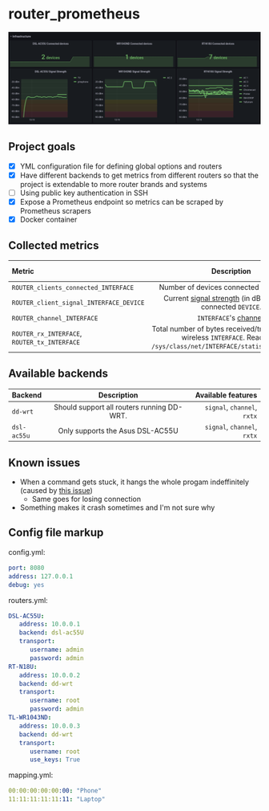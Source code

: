# router_prometheus

![Grafana Screenshot](grafana_screenshot.png)


## Project goals
 - [X] YML configuration file for defining global options and routers
 - [X] Have different backends to get metrics from different routers so that the project is extendable to more router brands and systems
 - [ ] Using public key authentication in SSH
 - [X] Expose a Prometheus endpoint so metrics can be scraped by Prometheus scrapers
 - [X] Docker container

## Collected metrics

| Metric | Description | Required feature |
| :-------------- | :-------------: | -------------: |
| `ROUTER_clients_connected_INTERFACE`    | Number of devices connected to `INTERFACE`. | `signal` |
| `ROUTER_client_signal_INTERFACE_DEVICE` | Current [signal strength](https://www.securedgenetworks.com/blog/wifi-signal-strength#what-is-a-good-wifi-signal-stength) (in dBm) for each connected `DEVICE`. | `signal` |
| `ROUTER_channel_INTERFACE` | `INTERFACE`'s [channel](https://en.wikipedia.org/wiki/List_of_WLAN_channels). | `channel` |
| `ROUTER_rx_INTERFACE`, `ROUTER_tx_INTERFACE` | Total number of bytes received/transmitted on a wireless `INTERFACE`. Read from `/sys/class/net/INTERFACE/statistics/rx_bytes`. | `rxtx` |

## Available backends

| Backend | Description | Available features |
| :-------------- | :-------------: | -------------: |
| `dd-wrt`    | Should support all routers running DD-WRT. | `signal`, `channel`, `rxtx` |
| `dsl-ac55u` | Only supports the Asus DSL-AC55U | `signal`, `channel`, `rxtx` |

## Known issues
 - When a command gets stuck, it hangs the whole progam indeffinitely (caused by [this issue](https://github.com/fabric/fabric/issues/2197))
   - Same goes for losing connection
 - Something makes it crash sometimes and I'm not sure why

## Config file markup

config.yml:
```yml
port: 8080
address: 127.0.0.1
debug: yes
```

routers.yml:
```yml
DSL-AC55U:
   address: 10.0.0.1
   backend: dsl-ac55U
   transport:
      username: admin
      password: admin
RT-N18U:
   address: 10.0.0.2
   backend: dd-wrt
   transport:
      username: root
      password: admin
TL-WR1043ND:
   address: 10.0.0.3
   backend: dd-wrt
   transport:
      username: root
      use_keys: True
```

mapping.yml:
```yml
00:00:00:00:00:00: "Phone"
11:11:11:11:11:11: "Laptop"
```
